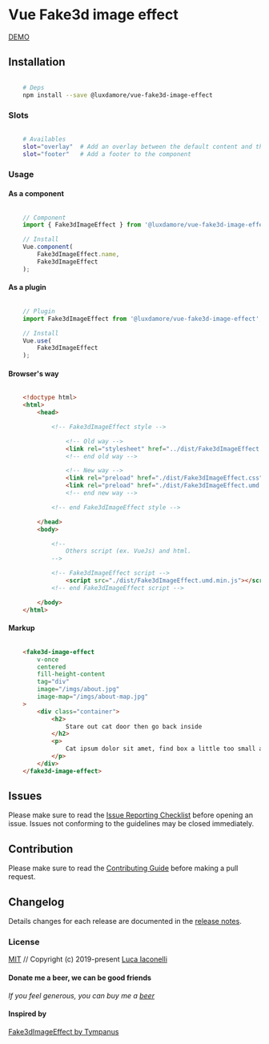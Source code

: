 # Vue Fake3d image effect

[DEMO](https://luxdamore.github.io/vue-fake3d-image-effect)

## Installation

```bash

    # Deps
    npm install --save @luxdamore/vue-fake3d-image-effect

```

### Slots

```bash

    # Availables
    slot="overlay"  # Add an overlay between the default content and the background
    slot="footer"   # Add a footer to the component

```

### Usage

#### As a component

```js

    // Component
    import { Fake3dImageEffect } from '@luxdamore/vue-fake3d-image-effect';

    // Install
    Vue.component(
        Fake3dImageEffect.name,
        Fake3dImageEffect
    );

```

#### As a plugin

```js

    // Plugin
    import Fake3dImageEffect from '@luxdamore/vue-fake3d-image-effect';

    // Install
    Vue.use(
        Fake3dImageEffect
    );

```

#### Browser's way

```html

    <!doctype html>
    <html>
        <head>

            <!-- Fake3dImageEffect style -->

                <!-- Old way -->
                <link rel="stylesheet" href="../dist/Fake3dImageEffect.css" />
                <!-- end old way -->

                <!-- New way -->
                <link rel="preload" href="./dist/Fake3dImageEffect.css" as="style" onload="this.rel='stylesheet'" />
                <link rel="preload" href="./dist/Fake3dImageEffect.umd.min.js" as="script" />
                <!-- end new way -->

            <!-- end Fake3dImageEffect style -->

        </head>
        <body>

            <!--
                Others script (ex. VueJs) and html.
            -->

            <!-- Fake3dImageEffect script -->
                <script src="./dist/Fake3dImageEffect.umd.min.js"></script>
            <!-- end Fake3dImageEffect script -->

        </body>
    </html>

```

#### Markup

```html

    <fake3d-image-effect
        v-once
        centered
        fill-height-content
        tag="div"
        image="/imgs/about.jpg"
        image-map="/imgs/about-map.jpg"
    >
        <div class="container">
            <h2>
                Stare out cat door then go back inside
            </h2>
            <p>
                Cat ipsum dolor sit amet, find box a little too small and curl up with fur hanging out,lick left leg for ninety minutes, still dirty. Stand in doorway, unwilling to chose whether to stay in or go out unwrap toilet paper i vomit in the bed in the middle of the night. Find empty spot in cupboard and sleep all day suddenly go on wild-eyed crazy rampage but walk on keyboard demand to have some of whatever the human is cooking, then sniff the offering and walk away. Cat slap dog in face lick plastic bags so cats woo and refuse to leave cardboard box and wack the mini furry mouse if it fits, i sits.
            </p>
        </div>
    </fake3d-image-effect>

```

## Issues

Please make sure to read the [Issue Reporting Checklist](https://github.com/LuXDAmore/vue-fake3d-image-effect/blob/master/.github/ISSUE_TEMPLATE/bug_report.md) before opening an issue. Issues not conforming to the guidelines may be closed immediately.

## Contribution

Please make sure to read the [Contributing Guide](https://github.com/LuXDAmore/vue-fake3d-image-effect/blob/master/.github/ISSUE_TEMPLATE/feature_request.md) before making a pull request.

## Changelog

Details changes for each release are documented in the [release notes](https://github.com/LuXDAmore/vue-fake3d-image-effect/blob/master/CHANGELOG.md).

### License

[MIT](http://opensource.org/licenses/MIT) // Copyright (c) 2019-present [Luca Iaconelli](https://lucaiaconelli.it)

#### Donate me a beer, we can be good friends

_If you feel generous, you can buy me a [beer](https://github.com/LuXDAmore/vue-cursor-fx/blob/master/.github/FUNDING.yml)_

#### Inspired by

[Fake3dImageEffect by Tympanus](https://tympanus.net/codrops/2019/02/20/how-to-create-a-fake-3d-image-effect-with-webgl/)
